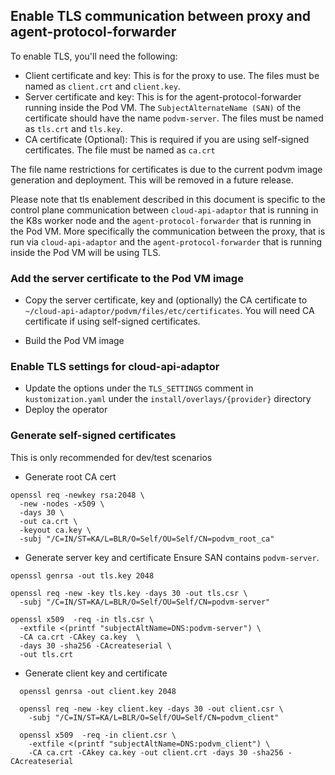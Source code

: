 ## Enable TLS communication between proxy and agent-protocol-forwarder

To enable TLS, you'll need the following:

- Client certificate and key: This is for the proxy to use.
  The files must be named as `client.crt` and `client.key`.
- Server certificate and key: This is for the agent-protocol-forwarder running inside the Pod VM.
  The `SubjectAlternateName (SAN)` of the certificate should have the name `podvm-server`.
  The files must be named as `tls.crt` and `tls.key`.
- CA certificate (Optional): This is required if you are using self-signed certificates.
  The file must be named as `ca.crt`

The file name restrictions for certificates is due to the current podvm image generation and deployment.
This will be removed in a future release.

Please note that tls enablement described in this document is specific to the control
plane communication between `cloud-api-adaptor` that is running in the K8s worker
node and the `agent-protocol-forwarder` that is running in the Pod VM. More
specifically the communication between the proxy, that is run via
`cloud-api-adaptor` and the `agent-protocol-forwarder` that is running inside the
Pod VM will be using TLS.

### Add the server certificate to the Pod VM image

- Copy the server certificate, key and (optionally) the CA certificate to `~/cloud-api-adaptor/podvm/files/etc/certificates`.
You will need CA certificate if using self-signed certificates.

- Build the Pod VM image

### Enable TLS settings for cloud-api-adaptor

- Update the options under the `TLS_SETTINGS` comment in `kustomization.yaml` under the `install/overlays/{provider}` directory
- Deploy the operator

### Generate self-signed certificates
This is only recommended for dev/test scenarios

- Generate root CA cert
```
openssl req -newkey rsa:2048 \
  -new -nodes -x509 \
  -days 30 \
  -out ca.crt \
  -keyout ca.key \
  -subj "/C=IN/ST=KA/L=BLR/O=Self/OU=Self/CN=podvm_root_ca"
```

- Generate server key and certificate
Ensure SAN contains `podvm-server`.
```
openssl genrsa -out tls.key 2048

openssl req -new -key tls.key -days 30 -out tls.csr \
  -subj "/C=IN/ST=KA/L=BLR/O=Self/OU=Self/CN=podvm-server"

openssl x509  -req -in tls.csr \
  -extfile <(printf "subjectAltName=DNS:podvm-server") \
  -CA ca.crt -CAkey ca.key  \
  -days 30 -sha256 -CAcreateserial \
  -out tls.crt
```

- Generate client key and certificate
```
  openssl genrsa -out client.key 2048

  openssl req -new -key client.key -days 30 -out client.csr \
    -subj "/C=IN/ST=KA/L=BLR/O=Self/OU=Self/CN=podvm_client"

  openssl x509  -req -in client.csr \
    -extfile <(printf "subjectAltName=DNS:podvm_client") \
    -CA ca.crt -CAkey ca.key -out client.crt -days 30 -sha256 -CAcreateserial
```
